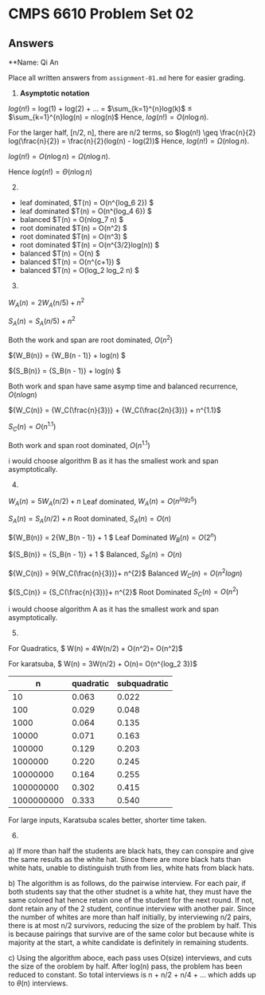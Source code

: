   # CMPS 6610 Problem Set 02
## Answers

**Name: Qi An


Place all written answers from `assignment-01.md` here for easier grading.

1. **Asymptotic notation**

${log(n!)}$ = log(1) + log(2) + ... = $\sum_{k=1}^{n}log(k)$ ${\leq}$ $\sum_{k=1}^{n}log(n)  =  nlog(n)$ Hence, ${log(n!) = O(n \log n)}$.

For the larger half, [n/2, n], there are n/2 terms, so $log(n!) \geq \frac{n}{2} log(\frac{n}{2}) = \frac{n}{2}(log(n) - log(2))$ Hence, ${log(n!) = \Omega(n \log n)}$.

${log(n!) = O(n \log n) = \Omega(n \log n)}$.

Hence ${log(n!) = \Theta(n \log n)}$

2. 
- leaf dominated, $T(n) = O(n^{log_6 2}) $
- leaf dominated $T(n) = O(n^{log_4 6}) $
- balanced $T(n) = O(nlog_7 n) $
- root dominated $T(n) = O(n^2) $
- root dominated $T(n) = O(n^3) $
- root dominated $T(n) = O(n^{3/2}log(n)) $
- balanced $T(n) = O(n) $
- balanced $T(n) = O(n^{c+1}) $
- balanced $T(n) = O(log_2 log_2 n) $



3. 

${W_A(n)} = 2{W_A(n/5)} + n^2$ 

${S_A(n)} = {S_A(n/5)} + n^2$ 

Both the work and span are root dominated, $O(n^2)$

${W_B(n)} = {W_B(n - 1)} + log(n) $

${S_B(n)} = {S_B(n - 1)} + log(n) $

Both work and span have same asymp time and balanced recurrence, $O(nlogn)$

${W_C(n)} = {W_C(\frac{n}{3})} + {W_C(\frac{2n}{3})} + n^{1.1}$

${S_C(n)} = O(n^{1.1})$

Both work and span root dominated,  $O(n^{1.1})$

i would choose algorithm B as it has the smallest work and span asymptotically.

4. 

${W_A(n)} = 5{W_A(n/2)} + n$ 
Leaf dominated, ${W_A(n)} = O(n^{log_2 5})$

${S_A(n)} = {S_A(n/2)} + n$  Root dominated, ${S_A(n)} = O(n)$

${W_B(n)} = 2{W_B(n - 1)} + 1 $ Leaf Dominated $W_B(n) = O(2^n)$

${S_B(n)} = {S_B(n - 1)} + 1 $ 
Balanced, ${S_B(n)} = O(n)$

${W_C(n)} = 9{W_C(\frac{n}{3})}+ n^{2}$ Balanced $W_C(n) = O(n^2 log n)$

${S_C(n)} = {S_C(\frac{n}{3})}+ n^{2}$ Root Dominated ${S_C(n)} = O(n^2)$

i would choose algorithm A as it has the smallest work and span asymptotically.


5.
For Quadratics,
$ W(n) = 4W(n/2) + O(n^2)= O(n^2)$

For karatsuba, 
$ W(n) = 3W(n/2) + O(n)= O(n^{log_2 3})$

|          n |   quadratic |   subquadratic |
|------------|-------------|----------------|
|         10 |       0.063 |          0.022 |
|        100 |       0.029 |          0.048 |
|       1000 |       0.064 |          0.135 |
|      10000 |       0.071 |          0.163 |
|     100000 |       0.129 |          0.203 |
|    1000000 |       0.220 |          0.245 |
|   10000000 |       0.164 |          0.255 |
|  100000000 |       0.302 |          0.415 |
| 1000000000 |       0.333 |          0.540 |

For large inputs, Karatsuba scales better, shorter time taken. 

6.
a) If more than half the students are black hats, they can conspire and give the same results as the white hat. Since there are more black hats than white hats, unable to distinguish truth from lies, white hats from black hats.

b) The algorithm is as follows, do the pairwise interview. For each pair, if both students say that the other studnet is a white hat, they must have the same colored hat hence retain one of the student for the next round. If not, dont retain any of the 2 student, continue interview with another pair. Since the number of whites are more than half initially, by interviewing n/2 pairs, there is at most n/2 survivors, reducing the size of the problem by half. This is because pairings that survive are of the same color but because white is majority at the start, a white candidate is definitely in remaining students.

c) Using the algorithm aboce, each pass uses O(size) interviews, and cuts the size of the oroblem by half. After log(n) pass, the problem has been reduced to constant. So total interviews is n + n/2 + n/4 + ... which adds up to $\theta$(n) interviews.